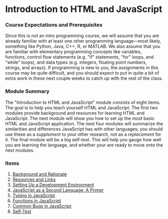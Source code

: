 # Introduction to HTML and JavaScript

### Course Expectations and Prerequisites

Since this is *not* an intro programming course, we will assume that you are
already familiar with at least one other programming language—most likely,
something like Python, Java, C++, R, or MATLAB.  We also assume that you are
familiar with elementary programming concepts like variables, functions,
control flow statements (e.g. "if" statements, "for" loops, and "while" loops),
and data types (e.g. integers, floating point numbers, strings, and arrays).
If programming is new to you, the assignments in this course may be quite
difficult, and you should expect to put in quite a bit of extra work in these
next couple weeks to catch up with the rest of the class.


### Module Summary

The "Introduction to HTML and JavaScript" module consists of eight items.  The
goal is to help you teach yourself HTML and JavaScript.  The first two modules
provide background and resources for learning HTML and JavaScript.  The next
module will show you how to set up the most basic HTML and JavaScript
application.  The next four modules will summarize the similarities and
differences JavaScript has with other languages; you should use these as a
*supplement* to your other research, not as a *replacement* for it.  The final
module will be a big self-test.  This will help you gauge how well you are
learning the language, and whether your are ready to move onto the next
modules.


### Items

1. [Background and Rationale](1.background-and-rationale.html)
2. [Resources and Links](2.resources-and-links.html)
3. [Setting Up a Development Environment](3.development-environment.html)
4. [JavaScript as a Second Language: A Primer](4.javascript-primer.html)
5. [Typing in JavaScript](5.typing-in-javascript.html)
6. [Functions in JavaScript](6.functions-in-javascript.html)
7. [Common Bugs in JavaScript](7.common-bugs-in-javascript.html)
8. [Self-Test](8.self-test.html)
